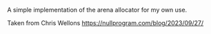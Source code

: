A simple implementation of the arena allocator for my own use. 

Taken from Chris Wellons https://nullprogram.com/blog/2023/09/27/
